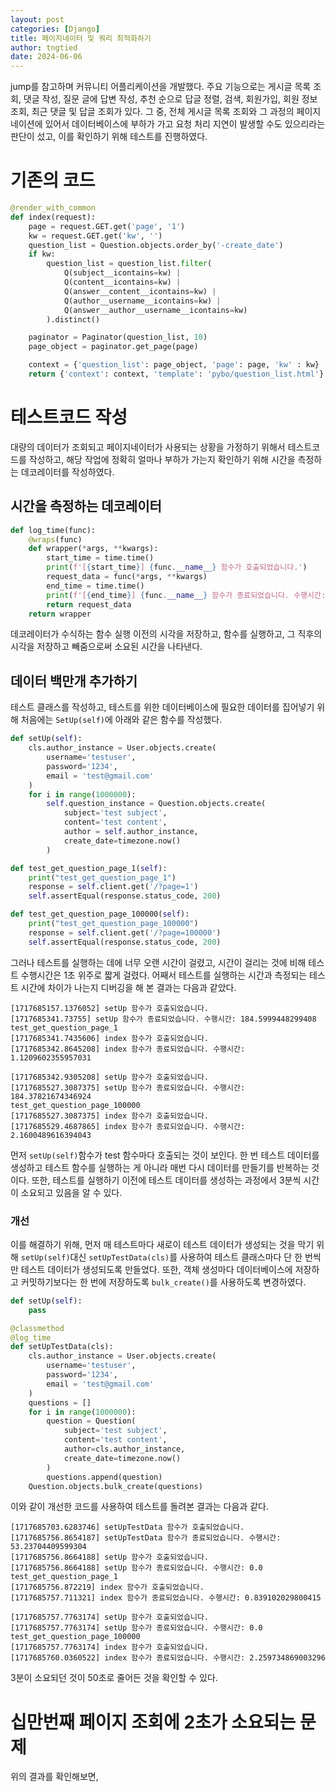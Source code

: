```yaml
---
layout: post
categories: [Django]
title: 페이지네이터 및 쿼리 최적화하기
author: tngtied
date: 2024-06-06
---
```


jump를 참고하며 커뮤니티 어플리케이션을 개발했다. 주요 기능으로는 게시글 목록 조회, 댓글 작성, 질문 글에 답변 작성, 추천 순으로 답글 정렬, 검색, 회원가입, 회원 정보 조회, 최근 댓글 및 답글 조회가 있다.
그 중, 전체 게시글 목록 조회와 그 과정의 페이지네이션에 있어서 데이터베이스에 부하가 가고 요청 처리 지연이 발생할 수도 있으리라는 판단이 섰고, 이를 확인하기 위해 테스트를 진행하였다.

# 기존의 코드

```python
@render_with_common
def index(request):
    page = request.GET.get('page', '1')
    kw = request.GET.get('kw', '')
    question_list = Question.objects.order_by('-create_date')
    if kw:
        question_list = question_list.filter(
            Q(subject__icontains=kw) |
            Q(content__icontains=kw) |
            Q(answer__content__icontains=kw) |
            Q(author__username__icontains=kw) |
            Q(answer__author__username__icontains=kw)
        ).distinct()

    paginator = Paginator(question_list, 10)
    page_object = paginator.get_page(page)

    context = {'question_list': page_object, 'page': page, 'kw' : kw}
    return {'context': context, 'template': 'pybo/question_list.html'}
```

# 테스트코드 작성

대량의 데이터가 조회되고 페이지네이터가 사용되는 상황을 가정하기 위해서 테스트코드를 작성하고, 해당 작업에 정확히 얼마나 부하가 가는지 확인하기 위해 시간을 측정하는 데코레이터를 작성하였다.

## 시간을 측정하는 데코레이터

```python
def log_time(func):
    @wraps(func)
    def wrapper(*args, **kwargs):
        start_time = time.time()
        print(f'[{start_time}] {func.__name__} 함수가 호출되었습니다.')
        request_data = func(*args, **kwargs)
        end_time = time.time()
        print(f'[{end_time}] {func.__name__} 함수가 종료되었습니다. 수행시간: {end_time - start_time}')
        return request_data
    return wrapper
```

데코레이터가 수식하는 함수 실행 이전의 시각을 저장하고, 함수를 실행하고, 그 직후의 시각을 저장하고 빼줌으로써 소요된 시간을 나타낸다.

## 데이터 백만개 추가하기

테스트 클래스를 작성하고, 테스트를 위한 데이터베이스에 필요한 데이터를 집어넣기 위해 처음에는 `SetUp(self)`에 아래와 같은 함수를 작성했다.

```python
def setUp(self):
    cls.author_instance = User.objects.create(
        username='testuser',
        password='1234',
        email = 'test@gmail.com'
    )
    for i in range(1000000):
        self.question_instance = Question.objects.create(
            subject='test subject',
            content='test content',
            author = self.author_instance,
            create_date=timezone.now()
        )

def test_get_question_page_1(self):
    print("test_get_question_page_1")
    response = self.client.get('/?page=1')
    self.assertEqual(response.status_code, 200)

def test_get_question_page_100000(self):
    print("test_get_question_page_100000")
    response = self.client.get('/?page=100000')
    self.assertEqual(response.status_code, 200)
```

그러나 테스트를 실행하는 데에 너무 오랜 시간이 걸렸고, 시간이 걸리는 것에 비해 테스트 수행시간은 1초 위주로 짧게 걸렸다. 어째서 테스트를 실행하는 시간과 측정되는 테스트 시간에 차이가 나는지 디버깅을 해 본 결과는 다음과 같았다.

```
[1717685157.1376052] setUp 함수가 호출되었습니다.
[1717685341.73755] setUp 함수가 종료되었습니다. 수행시간: 184.5999448299408
test_get_question_page_1
[1717685341.7435606] index 함수가 호출되었습니다.
[1717685342.8645208] index 함수가 종료되었습니다. 수행시간: 1.1209602355957031

[1717685342.9305208] setUp 함수가 호출되었습니다.
[1717685527.3087375] setUp 함수가 종료되었습니다. 수행시간: 184.37821674346924
test_get_question_page_100000
[1717685527.3087375] index 함수가 호출되었습니다.
[1717685529.4687865] index 함수가 종료되었습니다. 수행시간: 2.1600489616394043
```

먼저 `setUp(self)`함수가 test 함수마다 호출되는 것이 보인다. 한 번 테스트 데이터를 생성하고 테스트 함수를 실행하는 게 아니라 매번 다시 데이터를 만들기를 반복하는 것이다. 또한, 테스트를 실행하기 이전에 테스트 데이터를 생성하는 과정에서 3분씩 시간이 소요되고 있음을 알 수 있다.

### 개선

이를 해결하기 위해, 먼저 매 테스트마다 새로이 테스트 데이터가 생성되는 것을 막기 위해 `setUp(self)`대신 `setUpTestData(cls)`를 사용하여 테스트 클래스마다 단 한 번씩만 테스트 데이터가 생성되도록 만들었다. 또한, 객체 생성마다 데이터베이스에 저장하고 커밋하기보다는 한 번에 저장하도록 `bulk_create()`를 사용하도록 변경하였다.

```python
def setUp(self):
    pass

@classmethod
@log_time
def setUpTestData(cls):
    cls.author_instance = User.objects.create(
        username='testuser',
        password='1234',
        email = 'test@gmail.com'
    )
    questions = []
    for i in range(1000000):
        question = Question(
            subject='test subject',
            content='test content',
            author=cls.author_instance,
            create_date=timezone.now()
        )
        questions.append(question)
    Question.objects.bulk_create(questions)
```

이와 같이 개선한 코드를 사용하여 테스트를 돌려본 결과는 다음과 같다.

```
[1717685703.6283746] setUpTestData 함수가 호출되었습니다.
[1717685756.8654187] setUpTestData 함수가 종료되었습니다. 수행시간: 53.23704409599304
[1717685756.8664188] setUp 함수가 호출되었습니다.
[1717685756.8664188] setUp 함수가 종료되었습니다. 수행시간: 0.0
test_get_question_page_1
[1717685756.872219] index 함수가 호출되었습니다.
[1717685757.711321] index 함수가 종료되었습니다. 수행시간: 0.839102029800415

[1717685757.7763174] setUp 함수가 호출되었습니다.
[1717685757.7763174] setUp 함수가 종료되었습니다. 수행시간: 0.0
test_get_question_page_100000
[1717685757.7763174] index 함수가 호출되었습니다.
[1717685760.0360522] index 함수가 종료되었습니다. 수행시간: 2.259734869003296
```

3분이 소요되던 것이 50초로 줄어든 것을 확인할 수 있다.

# 십만번째 페이지 조회에 2초가 소요되는 문제

위의 결과를 확인해보면,
